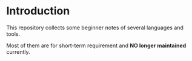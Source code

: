 # Introduction

This repository collects some beginner notes of several languages and tools.

Most of them are for short-term requirement and **NO longer maintained** currently.
